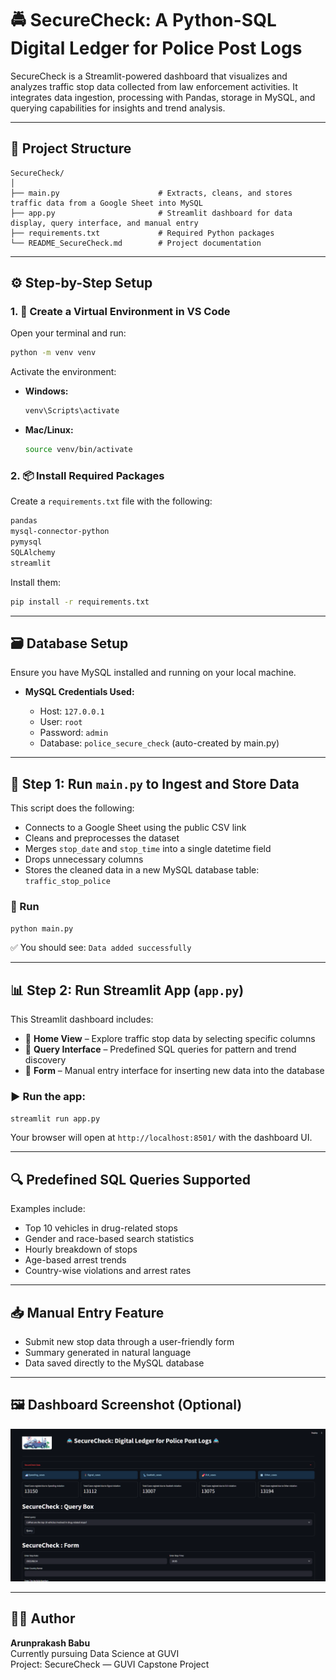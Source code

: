 # 🚔 SecureCheck: A Python-SQL Digital Ledger for Police Post Logs

SecureCheck is a Streamlit-powered dashboard that visualizes and analyzes traffic stop data collected from law enforcement activities. It integrates data ingestion, processing with Pandas, storage in MySQL, and querying capabilities for insights and trend analysis.

---

## 📁 Project Structure

```
SecureCheck/
│
├── main.py                      # Extracts, cleans, and stores traffic data from a Google Sheet into MySQL
├── app.py                       # Streamlit dashboard for data display, query interface, and manual entry
├── requirements.txt             # Required Python packages
└── README_SecureCheck.md        # Project documentation
```

---

## ⚙️ Step-by-Step Setup

### 1. 🔧 Create a Virtual Environment in VS Code

Open your terminal and run:

```bash
python -m venv venv
```

Activate the environment:

- **Windows:**
  ```bash
  venv\Scripts\activate
  ```

- **Mac/Linux:**
  ```bash
  source venv/bin/activate
  ```

### 2. 📦 Install Required Packages

Create a `requirements.txt` file with the following:

```txt
pandas
mysql-connector-python
pymysql
SQLAlchemy
streamlit
```

Install them:

```bash
pip install -r requirements.txt
```

---

## 🗃️ Database Setup

Ensure you have MySQL installed and running on your local machine.

- **MySQL Credentials Used:**

  - Host: `127.0.0.1`
  - User: `root`
  - Password: `admin`
  - Database: `police_secure_check` (auto-created by main.py)

---

## 🧮 Step 1: Run `main.py` to Ingest and Store Data

This script does the following:

- Connects to a Google Sheet using the public CSV link
- Cleans and preprocesses the dataset
- Merges `stop_date` and `stop_time` into a single datetime field
- Drops unnecessary columns
- Stores the cleaned data in a new MySQL database table: `traffic_stop_police`

### 🔄 Run

```bash
python main.py
```

✅ You should see: `Data added successfully`

---

## 📊 Step 2: Run Streamlit App (`app.py`)

This Streamlit dashboard includes:

- 📁 **Home View** – Explore traffic stop data by selecting specific columns
- 🧠 **Query Interface** – Predefined SQL queries for pattern and trend discovery
- 📝 **Form** – Manual entry interface for inserting new data into the database

### ▶️ Run the app:

```bash
streamlit run app.py
```

Your browser will open at `http://localhost:8501/` with the dashboard UI.

---

## 🔍 Predefined SQL Queries Supported

Examples include:

- Top 10 vehicles in drug-related stops
- Gender and race-based search statistics
- Hourly breakdown of stops
- Age-based arrest trends
- Country-wise violations and arrest rates

---

## 📥 Manual Entry Feature

- Submit new stop data through a user-friendly form
- Summary generated in natural language
- Data saved directly to the MySQL database

---

## 🖼️ Dashboard Screenshot (Optional)

![image](streamlitSS.png)

---

## 🧑‍💻 Author

**Arunprakash Babu**  
Currently pursuing Data Science at GUVI  
Project: SecureCheck — GUVI Capstone Project

